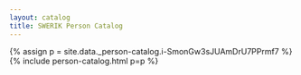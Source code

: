 ```yaml
---
layout: catalog
title: SWERIK Person Catalog
---
```

{% assign p = site.data._person-catalog.i-SmonGw3sJUAmDrU7PPrmf7 %}
{% include person-catalog.html p=p %}

